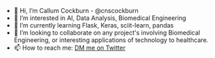 - 👋 Hi, I’m Callum Cockburn - @cnscockburn
- 👀 I’m interested in AI, Data Analysis, Biomedical Engineering
- 🌱 I’m currently learning Flask, Keras, sciit-learn, pandas
- 💞️ I’m looking to collaborate on any project's involving Biomedical Engineering, or interesting applications of technology to healthcare.
- 📫 How to reach me: <a href="https://www.twitter.com/CockburnCallum"> DM me on Twitter</a>
